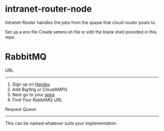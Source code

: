 intranet-router-node
====================

Intranet-Router handles the jobs from the queue that cloud-router posts to.

Set up a env file
  Create setenv.sh file or edit the blank shell provided in this repo

# RabbitMQ 

URL
- - -
 1. Sign up on [Heroku](https://www.heroku.com)
 2. Add BigWig or CloudAMPQ 
 3. Next go to your [apps](https://dashboard.heroku.com/appseroku.com/apps)
 4. Find Your RabbitMQ URL
 
Request Queue
- - -
 This can be named whatever suits your implementation
  
